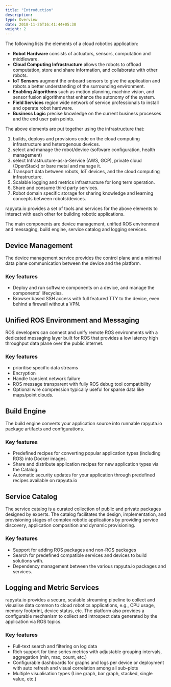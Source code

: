 ```yaml
---
title: "Introduction"
description:
type: Overview
date: 2018-11-26T16:41:44+05:30
weight: 2
---
```

The following lists the elements of a cloud robotics application:

* **Robot Hardware** consists of actuators, sensors, computation and middleware.
* **Cloud Computing Infrastructure** allows the robots to offload computation, store
  and share information, and collaborate with other robots.
* **IoT Sensors** augment the onboard sensors to give the application and robots a
  better understanding of the surrounding environment.
* **Enabling Algorithms** such as motion planning, machine vision, and sensor fusion
  algorithms that enhance the autonomy of the system.
* **Field Services** region wide network of service professionals to install and
  operate robot hardware.
* **Business Logic** precise knowledge on the current business processes and the
  end user pain points.

The above elements are put together using the infrastructure that:

1. builds, deploys and provisions code on the cloud computing infrastructure
   and heterogenous devices.
2. select and manage the robot/device (software configuration, health management)
3. select Infrastructure-as-a-Service (AWS, GCP), private cloud (OpenStack) or
   bare metal and manage it.
4. Transport data between robots, IoT devices, and the cloud computing infrastructure.
5. Scalable logging and metrics infrastructure for long term operation.
6. Share and consume third party services.
7. Robot domain specific storage for sharing knowledge and learning concepts
   between robots/devices.

rapyuta.io provides a set of tools and services for the above elements to
interact with each other for building robotic applications.

The main components are device management, unified ROS environment and messaging,
build engine, service catalog and logging services.

## Device Management
The device management service provides the control plane and a minimal data
plane communication between the device and the platform.

### Key features
* Deploy and run software components on a device, and manage the components'
  lifecycles.
* Browser based SSH access with full featured TTY to the device, even behind
  a firewall without a VPN.

## Unified ROS Environment and Messaging
ROS developers can connect and unify remote ROS environments with a dedicated
messaging layer built for ROS that provides a low latency high throughput
data plane over the public internet.

### Key features
* prioritise specific data streams
* Encryption
* Handle transient network failure
* ROS message transparent with fully ROS debug tool compatibility
* Optional wire compression typically useful for sparse data like maps/point
  clouds.

## Build Engine
The build engine converts your application source into runnable rapyuta.io
package artifacts and configurations.

### Key features
* Predefined recipes for converting popular application types (including ROS)
  into Docker images.
* Share and distribute application recipes for new application types via the
  Catalog.
* Automatic security updates for your application through predefined recipes
  available on rapyuta.io

## Service Catalog
The service catalog is a curated collection of public and private packages
designed by experts. The catalog facilitates the design, implementation, and
provisioning stages of complex robotic applications by providing service
discovery, application composition and dynamic provisioning.

### Key features
* Support for adding ROS packages and non-ROS packages
* Search for predefined compatible services and devices to build solutions with.
* Dependency management between the various rapyuta.io packages and services.

## Logging and Metric Services
rapyuta.io provides a secure, scalable streaming pipeline to collect and
visualise data common to cloud robotics applications, e.g., CPU usage,
memory footprint, device status, etc. The platform also provides a configurable
mechanism to collect and introspect data generated by the application via
ROS topics.

### Key features
* Full-text search and filtering on log data
* Rich support for time series metrics with adjustable grouping intervals,
  aggregation (min, max, count, etc.)
* Configurable dashboards for graphs and logs per device or deployment with
  auto refresh and visual correlation among all sub-plots
* Multiple visualisation types (Line graph, bar graph, stacked, single value, etc.)
